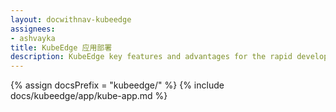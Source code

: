 ```yaml
---
layout: docwithnav-kubeedge
assignees:
- ashvayka
title: KubeEdge 应用部署
description: KubeEdge key features and advantages for the rapid development of IoT projects and applications.
---
```


{% assign docsPrefix = "kubeedge/" %}
{% include docs/kubeedge/app/kube-app.md %}

